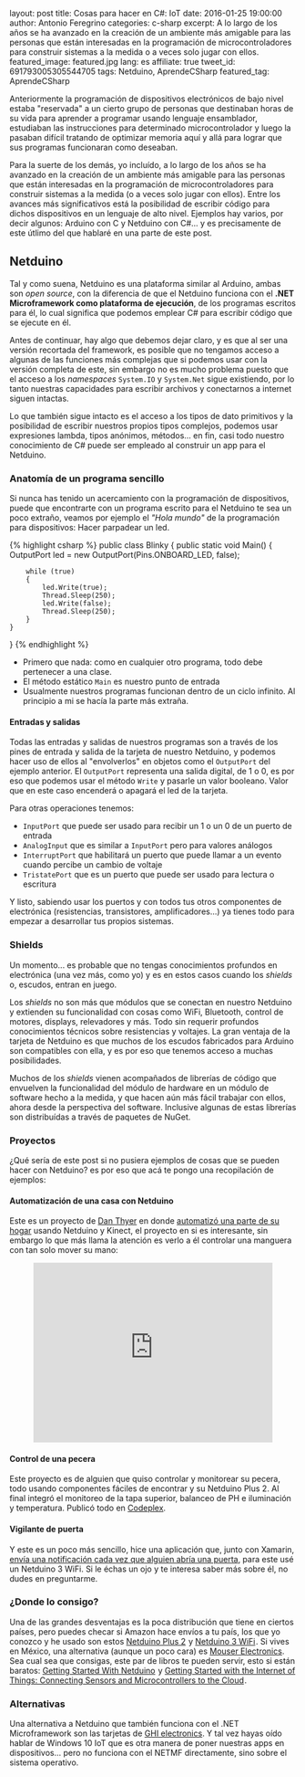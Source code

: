layout: post
title: Cosas para hacer en C#: IoT
date: 2016-01-25 19:00:00
author: Antonio Feregrino
categories: c-sharp
excerpt: A lo largo de los años se ha avanzado en la creación de un ambiente más amigable para las personas que están interesadas en la programación de microcontroladores para construir sistemas a la medida o a veces solo jugar con ellos.
featured_image: featured.jpg
lang: es
affiliate: true
tweet_id: 691793005305544705
tags: Netduino, AprendeCSharp
featured_tag: AprendeCSharp

Anteriormente la programación de dispositivos electrónicos de bajo nivel estaba "reservada" a un cierto grupo de personas que destinaban horas de su vida para aprender a programar usando lenguaje ensamblador, estudiaban las instrucciones para determinado microcontrolador y luego la pasaban difícil tratando de optimizar memoria aquí y allá para lograr que sus programas funcionaran como deseaban.

Para la suerte de los demás, yo incluído, a lo largo de los años se ha avanzado en la creación de un ambiente más amigable para las personas que están interesadas en la programación de microcontroladores para construir sistemas a la medida (o a veces solo jugar con ellos). Entre los avances más significativos está la posibilidad de escribir código para dichos dispositivos en un lenguaje de alto nivel. Ejemplos hay varios, por decir algunos: Arduino con C y Netduino con C#... y es precisamente de este útlimo del que hablaré en una parte de este post.  
  
## Netduino    
Tal y como suena, Netduino es una plataforma similar al Arduino, ambas son *open source*, con la diferencia de que el Netduino funciona con el **.NET Microframework como plataforma de ejecución**, de los programas escritos para él, lo cual significa que podemos emplear C# para escribir código que se ejecute en él.  
  
Antes de continuar, hay algo que debemos dejar claro, y es que al ser una versión recortada del framework, es posible que no tengamos acceso a algunas de las funciones más complejas que si podemos usar con la versión completa de este, sin embargo no es mucho problema puesto que el acceso a los *namespaces* `System.IO` y `System.Net` sigue existiendo, por lo tanto nuestras capacidades para escribir archivos y conectarnos a internet siguen intactas.  
  
Lo que también sigue intacto es el acceso a los tipos de dato primitivos y la posibilidad de escribir nuestros propios tipos complejos, podemos usar expresiones lambda, tipos anónimos, métodos... en fin, casi todo nuestro conocimiento de C# puede ser empleado al construir un app para el Netduino.   
  
### Anatomía de un programa sencillo 
Si nunca has tenido un acercamiento con la programación de dispositivos, puede que encontrarte con un programa escrito para el Netduino te sea un poco extraño, veamos por ejemplo el *"Hola mundo"* de la programación para dispositivos: Hacer parpadear un led.

{% highlight csharp %}
public class Blinky
{
    public static void Main()
    {
        OutputPort led = new OutputPort(Pins.ONBOARD_LED, false);

        while (true)
        {
            led.Write(true);
            Thread.Sleep(250);
            led.Write(false);
            Thread.Sleep(250);
        }
    }
}
{% endhighlight %}  
  
 - Primero que nada: como en cualquier otro programa, todo debe pertenecer a una clase.
 - El método estático `Main` es nuestro punto de entrada
 - Usualmente nuestros programas funcionan dentro de un ciclo infinito. Al principio a mi se hacía la parte más extraña.  
 
#### Entradas y salidas  
Todas las entradas y salidas de nuestros programas son a través de los pines de entrada y salida de la tarjeta de nuestro Netduino, y podemos hacer uso de ellos al "envolverlos" en objetos como el `OutputPort` del ejemplo anterior. El `OutputPort` representa una salida digital, de 1 o 0, es por eso que podemos usar el método `Write` y pasarle un valor booleano. Valor que en este caso encenderá o apagará el led de la tarjeta.

Para otras operaciones tenemos:
  
 - `InputPort` que puede ser usado para recibir un 1 o un 0 de un puerto de entrada  
 - `AnalogInput` que es similar a `InputPort` pero para valores análogos  
 - `InterruptPort` que habilitará un puerto que puede llamar a un evento cuando percibe un cambio de voltaje  
 - `TristatePort` que es un puerto que puede ser usado para lectura o escritura  

Y listo, sabiendo usar los puertos y con todos tus otros componentes de electrónica (resistencias, transistores, amplificadores...) ya tienes todo para empezar a desarrollar tus propios sistemas.  
 
### Shields  
Un momento... es probable que no tengas conocimientos profundos en electrónica (una vez más, como yo) y es en estos casos cuando los *shields* o, escudos, entran en juego.  
  
Los *shields* no son más que módulos que se conectan en nuestro Netduino y extienden su funcionalidad con cosas como WiFi, Bluetooth, control de motores, displays, relevadores y más. Todo sin requerir profundos conocimientos técnicos sobre resistencias y voltajes. La gran ventaja de la tarjeta de Netduino es que muchos de los escudos fabricados para Arduino son compatibles con ella, y es por eso que tenemos acceso a muchas posibilidades.  
 
Muchos de los *shields* vienen acompañados de librerías de código que envuelven la funcionalidad del módulo de hardware en un módulo de software hecho a la medida, y que hacen aún más fácil trabajar con ellos, ahora desde la perspectiva del software. Inclusive algunas de estas librerías son distribuídas a través de paquetes de NuGet.  

### Proyectos  
¿Qué sería de este post si no pusiera ejemplos de cosas que se pueden hacer con Netduino? es por eso que acá te pongo una recopilación de ejemplos:  

#### Automatización de una casa con Netduino  
Este es un proyecto de <a href="http://twitter.com/LogicalDan" rel="nofollow" target="_blank">Dan Thyer</a> en donde <a href="" target="_blank">automatizó una parte de su hogar</a> usando Netduino y Kinect, el proyecto en si es interesante, sin embargo lo que más llama la atención es verlo a él controlar una manguera con tan solo mover su mano:  
<div style="text-align: center;">
    <iframe width="420" height="315" src="https://www.youtube.com/embed/FWINsKcP8oQ" frameborder="0" allowfullscreen></iframe>  
</div>

#### Control de una pecera  
Este proyecto es de alguien que quiso controlar y monitorear su pecera, todo usando componentes fáciles de encontrar y su Netduino Plus 2. Al final integró el monitoreo de la tapa superior, balanceo de PH e iluminación y temperatura. Publicó todo en <a href="https://reefindotnet.codeplex.com" target="_blank" rel="nofollow">Codeplex</a>.

#### Vigilante de puerta   
Y este es un poco más sencillo, hice una aplicación que, junto con Xamarin, <a href="/post/pushing-from-netduino-to-mobile/">envía una notificación cada vez que alguien abría una puerta</a>, para este usé un Netduino 3 WiFi. Si le échas un ojo y te interesa saber más sobre él, no dudes en preguntarme.

### ¿Donde lo consigo?  
Una de las grandes desventajas es la poca distribución que tiene en ciertos países, pero puedes checar si Amazon hace envíos a tu país, los que yo conozco y he usado son estos <a rel="nofollow" href="http://www.amazon.com/gp/product/B009QOYK2U/ref=as_li_tl?ie=UTF8&camp=1789&creative=9325&creativeASIN=B009QOYK2U&linkCode=as2&tag=thcgu-20&linkId=S5Y5YR4FYENG4U5H">Netduino Plus 2</a><img src="http://ir-na.amazon-adsystem.com/e/ir?t=thcgu-20&l=as2&o=1&a=B009QOYK2U" width="1" height="1" border="0" alt="" style="border:none !important; margin:0px !important; display:inline;" /> y <a rel="nofollow" href="http://www.amazon.com/gp/product/B00WAGY87S/ref=as_li_tl?ie=UTF8&camp=1789&creative=390957&creativeASIN=B00WAGY87S&linkCode=as2&tag=thcgu-20&linkId=E72OE67HNTGC4V3B">Netduino 3 WiFi</a><img src="http://ir-na.amazon-adsystem.com/e/ir?t=thcgu-20&l=as2&o=1&a=B00WAGY87S" width="1" height="1" border="0" alt="" style="border:none !important; margin:0px !important; display: inline;" />. Si vives en México, una alternativa (aunque un poco cara) es <a href="http://www.mouser.mx/Search/Refine.aspx?Keyword=Netduino" target="_blank" rel="nofollow">Mouser Electronics</a>. Sea cual sea que consigas, este par de libros te pueden servir, esto si están baratos: <a rel="nofollow" href="http://www.amazon.com.mx/gp/product/1449302459/ref=as_li_qf_sp_asin_tl?ie=UTF8&camp=1789&creative=9325&creativeASIN=1449302459&linkCode=as2&tag=thcgu02-20">Getting Started With Netduino</a><img src="http://ir-mx.amazon-adsystem.com/e/ir?t=thcgu02-20&l=as2&o=34&a=1449302459" width="1" height="1" border="0" alt="" style="border:none !important; margin:0px !important; display: inline;" /> y <a rel="nofollow" href="http://www.amazon.com.mx/gp/product/B00COVJUGI/ref=as_li_qf_sp_asin_tl?ie=UTF8&camp=1789&creative=9325&creativeASIN=B00COVJUGI&linkCode=as2&tag=thcgu02-20">Getting Started with the Internet of Things: Connecting Sensors and Microcontrollers to the Cloud</a><img src="http://ir-mx.amazon-adsystem.com/e/ir?t=thcgu02-20&l=as2&o=34&a=B00COVJUGI" width="1" height="1" border="0" alt="" style="border:none !important; margin:0px !important; display: inline;" />.

### Alternativas  
Una alternativa a Netduino que también funciona con el .NET Microframework son las tarjetas de <a href="https://www.ghielectronics.com/catalog/category/34#cat543" rel="nofollow" target="_blank">GHI electronics</a>. Y tal vez hayas oído hablar de Windows 10 IoT que es otra manera de poner nuestras apps en dispositivos... pero no funciona con el NETMF directamente, sino sobre el sistema operativo.